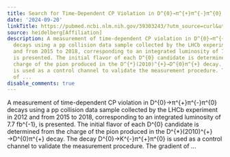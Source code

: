 ```yaml
---
title: Search for Time-Dependent CP Violation in D^{0}→π^{+}π^{-}π^{0} Decays
date: '2024-09-20'
linkTitle: https://pubmed.ncbi.nlm.nih.gov/39303243/?utm_source=curl&utm_medium=rss&utm_campaign=pubmed-2&utm_content=1FakS-2QOkCT8HsMOQP1bCRQ4YzyumYOmxmF0moLsQ3dFB1E9V&fc=20220326224207&ff=20240920192845&v=2.18.0.post9+e462414
source: heidelberg[Affiliation]
description: A measurement of time-dependent CP violation in D^{0}→π^{+}π^{-}π^{0}
  decays using a pp collision data sample collected by the LHCb experiment in 2012
  and from 2015 to 2018, corresponding to an integrated luminosity of 7.7 fb^{-1},
  is presented. The initial flavor of each D^{0} candidate is determined from the
  charge of the pion produced in the D^{*}(2010)^{+}→D^{0}π^{+} decay. The decay D^{0}→K^{-}π^{+}π^{0}
  is used as a control channel to validate the measurement procedure. The gradient
  of ...
disable_comments: true
---
```

A measurement of time-dependent CP violation in D^{0}→π^{+}π^{-}π^{0} decays using a pp collision data sample collected by the LHCb experiment in 2012 and from 2015 to 2018, corresponding to an integrated luminosity of 7.7 fb^{-1}, is presented. The initial flavor of each D^{0} candidate is determined from the charge of the pion produced in the D^{*}(2010)^{+}→D^{0}π^{+} decay. The decay D^{0}→K^{-}π^{+}π^{0} is used as a control channel to validate the measurement procedure. The gradient of ...